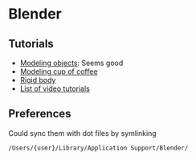 # Blender

## Tutorials
- [Modeling objects](https://www.youtube.com/watch?v=wShUGwBw2Kc&feature=iv&src_vid=xU_pi1UxISs&annotation_id=annotation_321974): Seems good
- [Modeling cup of coffee](http://www.blendtuts.com/coffee_cup)
- [Rigid body](http://www.blenderguru.com/tutorials/quick-tutorial-make-a-wrecking-ball-with-rigid-body-physics/)
- [List of video tutorials](http://www.creativebloq.com/3d-tips/blender-tutorials-1232739)


## Preferences

Could sync them with dot files by symlinking

    /Users/{user}/Library/Application Support/Blender/
